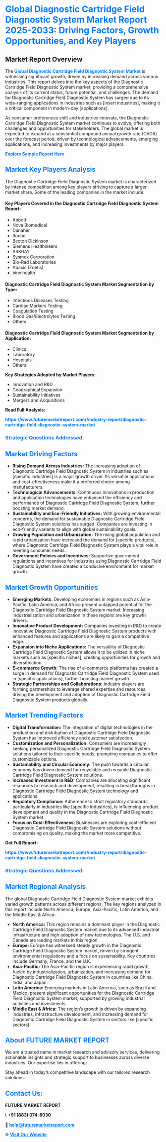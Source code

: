 <h1 style="color: #007BFF;">Global Diagnostic Cartridge Field Diagnostic System Market Report 2025-2033: Driving Factors, Growth Opportunities, and Key Players</h1>

<section id="overview">
<h2>Market Report Overview</h2>
<p>The <a href="https://www.futuremarketreport.com//industry-report/diagnostic-cartridge-field-diagnostic-system-market" style="color: #007BFF; text-decoration: none;"><strong>Global Diagnostic Cartridge Field Diagnostic System Market</strong></a> is witnessing significant growth, driven by increasing demand across various industries. This report delves into the key aspects of the Diagnostic Cartridge Field Diagnostic System market, providing a comprehensive analysis of its current status, future potential, and challenges. The demand for Diagnostic Cartridge Field Diagnostic System has surged due to its wide-ranging applications in industries such as [insert industries], making it a critical component in modern-day [applications].</p>
<p>As consumer preferences shift and industries innovate, the Diagnostic Cartridge Field Diagnostic System market continues to evolve, offering both challenges and opportunities for stakeholders. The global market is expected to expand at a substantial compound annual growth rate (CAGR) over the forecast period, driven by technological advancements, emerging applications, and increasing investments by major players.</p>
</section>

<section id="overview">
<p><a href="https://www.futuremarketreport.com//request-sample/reportId=77644" style="color: #007BFF; text-decoration: none;"><strong>Explore Sample Report Here</strong></a></p>
</section>

<section id="key-players">
<h2 style="color: #007BFF;">Market Key Players Analysis</h2>
<p>The Diagnostic Cartridge Field Diagnostic System market is characterized by intense competition among key players striving to capture a larger market share. Some of the leading companies in the market include:</p>
<h4>Key Players Covered in the Diagnostic Cartridge Field Diagnostic System Report:</h4>
<ul><li>Abbott</li><li>Nova Biomedical</li><li>Danaher</li><li>Roche</li><li>Becton Dickinson</li><li>Siemens Healthineers</li><li>ARKRAY</li><li>Sysmex Corporation</li><li>Bio-Rad Laboratories</li><li>Abaxis (Zoetis)</li><li>binx health</li></ul>
<h4>Diagnostic Cartridge Field Diagnostic System Market Segmentation by Type:</h4>
<ul><li>Infectious Diseases Testing</li><li>Cardiac Markers Testing</li><li>Coagulation Testing</li><li>Blood Gas/Electrolytes Testing</li><li>Others</li></ul>

<h4>Diagnostic Cartridge Field Diagnostic System Market Segmentation by Application:</h4>
<ul><li>Clinics</li><li>Laboratory</li><li>Hospitals</li><li>Others</li></ul>
<p><strong>Key Strategies Adopted by Market Players:</strong></p>
<ul>
<li>Innovation and R&D</li>
<li>Geographical Expansion</li>
<li>Sustainability Initiatives</li>
<li>Mergers and Acquisitions</li>
</ul>
</section>

<section>
<p><strong>Read Full Analysis: </strong></p><a href="https://www.futuremarketreport.com//industry-report/diagnostic-cartridge-field-diagnostic-system-market" style="color: #007BFF; text-decoration: none;"><strong>https://www.futuremarketreport.com//industry-report/diagnostic-cartridge-field-diagnostic-system-market</strong></a>
<h3 style="color: #007BFF;">Strategic Questions Addressed:</h3>
</section>

<section id="driving-factors">
<h2 style="color: #007BFF;">Market Driving Factors</h2>
<ul>
<li><strong>Rising Demand Across Industries:</strong> The increasing adoption of Diagnostic Cartridge Field Diagnostic System in industries such as [specific industries] is a major growth driver. Its versatile applications and cost-effectiveness make it a preferred choice among manufacturers.</li>
<li><strong>Technological Advancements:</strong> Continuous innovations in production and application technologies have enhanced the efficiency and performance of Diagnostic Cartridge Field Diagnostic System, further boosting market demand.</li>
<li><strong>Sustainability and Eco-Friendly Initiatives:</strong> With growing environmental concerns, the demand for sustainable Diagnostic Cartridge Field Diagnostic System solutions has surged. Companies are investing in eco-friendly variants to align with global sustainability goals.</li>
<li><strong>Growing Population and Urbanization:</strong> The rising global population and rapid urbanization have increased the demand for [specific products], where Diagnostic Cartridge Field Diagnostic System plays a vital role in meeting consumer needs.</li>
<li><strong>Government Policies and Incentives:</strong> Supportive government regulations and incentives for industries using Diagnostic Cartridge Field Diagnostic System have created a conducive environment for market growth.</li>
</ul>
</section>

<section id="growth-opportunities">
<h2 style="color: #007BFF;">Market Growth Opportunities</h2>
<ul>
<li><strong>Emerging Markets:</strong> Developing economies in regions such as Asia-Pacific, Latin America, and Africa present untapped potential for the Diagnostic Cartridge Field Diagnostic System market. Increasing industrialization and urbanization in these regions are key growth drivers.</li>
<li><strong>Innovative Product Development:</strong> Companies investing in R&D to create innovative Diagnostic Cartridge Field Diagnostic System products with enhanced features and applications are likely to gain a competitive edge.</li>
<li><strong>Expansion into Niche Applications:</strong> The versatility of Diagnostic Cartridge Field Diagnostic System allows it to be utilized in niche markets such as [specific niches], creating opportunities for growth and diversification.</li>
<li><strong>E-commerce Growth:</strong> The rise of e-commerce platforms has created a surge in demand for Diagnostic Cartridge Field Diagnostic System used in [specific applications], further boosting market growth.</li>
<li><strong>Strategic Partnerships and Collaborations:</strong> Industry players are forming partnerships to leverage shared expertise and resources, driving the development and adoption of Diagnostic Cartridge Field Diagnostic System products globally.</li>
</ul>
</section>

<section id="trending-factors">
<h2 style="color: #007BFF;">Market Trending Factors</h2>
<ul>
<li><strong>Digital Transformation:</strong> The integration of digital technologies in the production and distribution of Diagnostic Cartridge Field Diagnostic System has improved efficiency and customer satisfaction.</li>
<li><strong>Customization and Personalization:</strong> Consumers are increasingly seeking personalized Diagnostic Cartridge Field Diagnostic System solutions tailored to their specific needs, prompting companies to offer customizable options.</li>
<li><strong>Sustainability and Circular Economy:</strong> The push towards a circular economy has driven demand for recyclable and reusable Diagnostic Cartridge Field Diagnostic System solutions.</li>
<li><strong>Increased Investment in R&D:</strong> Companies are allocating significant resources to research and development, resulting in breakthroughs in Diagnostic Cartridge Field Diagnostic System technology and applications.</li>
<li><strong>Regulatory Compliance:</strong> Adherence to strict regulatory standards, particularly in industries like [specific industries], is influencing product development and quality in the Diagnostic Cartridge Field Diagnostic System market.</li>
<li><strong>Focus on Cost-Effectiveness:</strong> Businesses are exploring cost-efficient Diagnostic Cartridge Field Diagnostic System solutions without compromising on quality, making the market more competitive.</li>
</ul>
</section>

<section>
<p><strong>Get Full Report: </strong></p><a href="https://www.futuremarketreport.com//industry-report/diagnostic-cartridge-field-diagnostic-system-market" style="color: #007BFF; text-decoration: none;"><strong>https://www.futuremarketreport.com//industry-report/diagnostic-cartridge-field-diagnostic-system-market</strong></a>
<h3 style="color: #007BFF;">Strategic Questions Addressed:</h3>
</section>


<section id="regional-analysis">
<h2 style="color: #007BFF;">Market Regional Analysis</h2>
<p>The global Diagnostic Cartridge Field Diagnostic System market exhibits varied growth patterns across different regions. The key regions analyzed in this report include North America, Europe, Asia-Pacific, Latin America, and the Middle East & Africa:</p>
<ul>
<li><strong>North America:</strong> This region remains a dominant player in the Diagnostic Cartridge Field Diagnostic System market due to its advanced industrial infrastructure and high adoption of new technologies. The U.S. and Canada are leading markets in this region.</li>
<li><strong>Europe:</strong> Europe has witnessed steady growth in the Diagnostic Cartridge Field Diagnostic System market, driven by stringent environmental regulations and a focus on sustainability. Key countries include Germany, France, and the U.K.</li>
<li><strong>Asia-Pacific:</strong> The Asia-Pacific region is experiencing rapid growth, fueled by industrialization, urbanization, and increasing demand for Diagnostic Cartridge Field Diagnostic System in countries like China, India, and Japan.</li>
<li><strong>Latin America:</strong> Emerging markets in Latin America, such as Brazil and Mexico, present significant opportunities for the Diagnostic Cartridge Field Diagnostic System market, supported by growing industrial activities and investments.</li>
<li><strong>Middle East & Africa:</strong> The region’s growth is driven by expanding industries, infrastructure development, and increasing demand for Diagnostic Cartridge Field Diagnostic System in sectors like [specific sectors].</li>
</ul>
</section>

<footer>
<h2 style="color: #007BFF;">About FUTURE MARKET REPORT</h2>
<p>We are a trusted name in market research and advisory services, delivering actionable insights and strategic support to businesses across diverse industries. Our expertise lies in offering:</p>

<p>Stay ahead in today’s competitive landscape with our tailored research solutions.</p>

<h2 style="color: #007BFF;">Contact Us:</h2>
<p><strong>FUTURE MARKET REPORT</strong></p>
<p>📞 <strong>+91 (883) 074-8030</strong></p>
<p>📧 <strong><a href="mailto:help@futuremarketreport.com" style="color: #007BFF;">help@futuremarketreport.com</a></strong></p>
<p>🌐 <strong><a href="https://www.futuremarketreport.com/" style="color: #007BFF;">Visit Our Website</a></strong></p>
</footer>